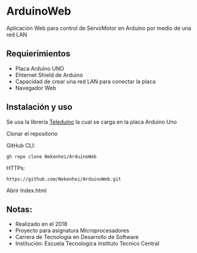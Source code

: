 # ArduinoWeb

Aplicación Web para control de ServoMotor en Arduino por medio de una red LAN

## Requierimientos

* Placa Arduino UNO
* Ehternet Shield de Arduino
* Capacidad de crear una red LAN para conectar la placa
* Navegador Web

## Instalación y uso

Se usa la librería [Teleduino](https://www.teleduino.org/) la cual se carga en la placa Arduino Uno

Clonar el repositorio 

GitHub CLI:
```
gh repo clone Nekenhei/ArduinoWeb
```

HTTPs:
```
https://github.com/Nekenhei/ArduinoWeb.git
```
Abrir Index.html

## Notas:

* Realizado en el 2018
* Proyecto para asignatura Microprocesadores
* Carrera de Tecnología en Desarrollo de Software
* Institución: Escuela Tecnologica Instituto Tecnico Central
